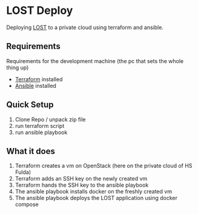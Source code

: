 # LOST Deploy

Deploying [LOST](https://lost.training/) to a private cloud using terraform and ansible.

## Requirements

Requirements for the development machine (the pc that sets the whole thing up)

- [Terraform](https://developer.hashicorp.com/terraform) installed
- [Ansible](https://docs.ansible.com/) installed

## Quick Setup

1. Clone Repo / unpack zip file
2. run terraform script
3. run ansible playbook

## What it does

1. Terraform creates a vm on OpenStack (here on the private cloud of HS Fulda)
2. Terraform adds an SSH key on the newly created vm
3. Terraform hands the SSH key to the ansible playbook
4. The ansible playbook installs docker on the freshly created vm
5. The ansible playbook deploys the LOST application using docker compose
